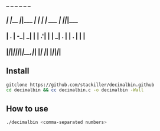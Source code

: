 ###    _         _           _    _          _   _      ###
###  _| |___ ___|_|_____ ___| |  | |_ ___   | |_|_|___  ###
### | . | -_|  _| |     | .'| |  |  _| . |  | . | |   | ###
### |___|___|___|_|_|_|_|__,|_|  |_| |___|  |___|_|_|_| ###


## Install ##


```sh
gitclone https://github.com/stackiller/decimalbin.github
cd decimalbin && cc decimalbin.c -o decimalbin -Wall
```

## How to use ##
```sh
./decimalbin <comma-separated numbers>
```